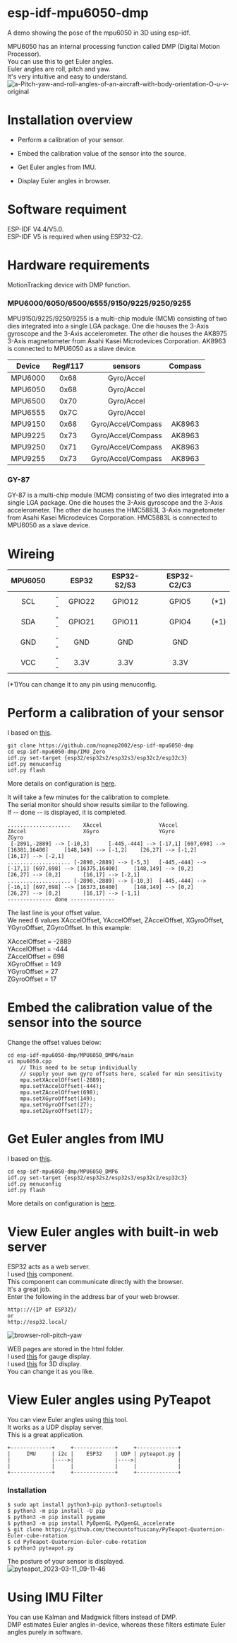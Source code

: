 # esp-idf-mpu6050-dmp
A demo showing the pose of the mpu6050 in 3D using esp-idf.   

MPU6050 has an internal processing function called DMP (Digital Motion Processor).   
You can use this to get Euler angles.   
Euler angles are roll, pitch and yaw.   
It's very intuitive and easy to understand.   
![a-Pitch-yaw-and-roll-angles-of-an-aircraft-with-body-orientation-O-u-v-original](https://user-images.githubusercontent.com/6020549/224452743-d4cf419d-f936-4e46-9ece-a12f21bf2e32.jpg)


# Installation overview

- Perform a calibration of your sensor.   

- Embed the calibration value of the sensor into the source.

- Get Euler angles from IMU.

- Display Euler angles in browser.

# Software requiment
ESP-IDF V4.4/V5.0.   
ESP-IDF V5 is required when using ESP32-C2.   

# Hardware requirements
MotionTracking device with DMP function.   

### MPU6000/6050/6500/6555/9150/9225/9250/9255   
MPU9150/9225/9250/9255 is a multi-chip module (MCM) consisting of two dies integrated into a single LGA package. 
One die houses the 3-Axis gyroscope and the 3-Axis accelerometer. 
The other die houses the AK8975 3-Axis magnetometer from Asahi Kasei Microdevices Corporation.
AK8963 is connected to MPU6050 as a slave device.   


|Device|Reg#117|sensors|Compass|
|:-:|:-:|:-:|:-:|
|MPU6000|0x68|Gyro/Accel||
|MPU6050|0x68|Gyro/Accel||
|MPU6500|0x70|Gyro/Accel||
|MPU6555|0x7C|Gyro/Accel||
|MPU9150|0x68|Gyro/Accel/Compass|AK8963|
|MPU9225|0x73|Gyro/Accel/Compass|AK8963|
|MPU9250|0x71|Gyro/Accel/Compass|AK8963|
|MPU9255|0x73|Gyro/Accel/Compass|AK8963|


### GY-87   
GY-87 is a multi-chip module (MCM) consisting of two dies integrated into a single LGA package. 
One die houses the 3-Axis gyroscope and the 3-Axis accelerometer. 
The other die houses the HMC5883L 3-Axis magnetometer from Asahi Kasei Microdevices Corporation.
HMC5883L is connected to MPU6050 as a slave device.   


# Wireing
|MPU6050||ESP32|ESP32-S2/S3|ESP32-C2/C3||
|:-:|:-:|:-:|:-:|:-:|:-:|
|SCL|--|GPIO22|GPIO12|GPIO5|(*1)|
|SDA|--|GPIO21|GPIO11|GPIO4|(*1)|
|GND|--|GND|GND|GND||
|VCC|--|3.3V|3.3V|3.3V||

(*1)You can change it to any pin using menuconfig.   

# Perform a calibration of your sensor
I based on [this](https://github.com/jrowberg/i2cdevlib/tree/master/Arduino/MPU6050/examples/IMU_Zero).
```
git clone https://github.com/nopnop2002/esp-idf-mpu6050-dmp
cd esp-idf-mpu6050-dmp/IMU_Zero
idf.py set-target {esp32/esp32s2/esp32s3/esp32c2/esp32c3}
idf.py menuconfig
idf.py flash
```

More details on configuration is [here](https://github.com/nopnop2002/esp-idf-mpu6050-dmp/tree/main/IMU_Zero).   

It will take a few minutes for the calibration to complete.   
The serial monitor should show results similar to the following.   
If -- done -- is displayed, it is completed.   

```
....................    XAccel                  YAccel                          ZAccel                  XGyro                   YGyro                   ZGyro
 [-2891,-2889] --> [-10,3]      [-445,-444] --> [-17,1] [697,698] --> [16381,16400]     [148,149] --> [-1,2]    [26,27] --> [-1,2]      [16,17] --> [-2,1]
.................... [-2890,-2889] --> [-5,3]   [-445,-444] --> [-17,1] [697,698] --> [16375,16400]     [148,149] --> [0,2]     [26,27] --> [0,2]       [16,17] --> [-2,1]
.................... [-2890,-2889] --> [-10,3]  [-445,-444] --> [-16,1] [697,698] --> [16373,16400]     [148,149] --> [0,2]     [26,27] --> [0,2]       [16,17] --> [-1,1]
-------------- done --------------
```

The last line is your offset value.   
We need 6 values XAccelOffset, YAccelOffset, ZAccelOffset, XGyroOffset, YGyroOffset, ZGyroOffset. In this example:   

XAccelOffset = -2889   
YAccelOffset = -444   
ZAccelOffset = 698   
XGyroOffset = 149   
YGyroOffset = 27   
ZGyroOffset = 17   



# Embed the calibration value of the sensor into the source   
Change the offset values below:
```
cd esp-idf-mpu6050-dmp/MPU6050_DMP6/main
vi mpu6050.cpp
    // This need to be setup individually
    // supply your own gyro offsets here, scaled for min sensitivity
    mpu.setXAccelOffset(-2889);
    mpu.setYAccelOffset(-444);
    mpu.setZAccelOffset(698);
    mpu.setXGyroOffset(149);
    mpu.setYGyroOffset(27);
    mpu.setZGyroOffset(17);
```


# Get Euler angles from IMU
I based on [this](https://github.com/jrowberg/i2cdevlib/tree/master/Arduino/MPU6050/examples/MPU6050_DMP6).
```
cd esp-idf-mpu6050-dmp/MPU6050_DMP6
idf.py set-target {esp32/esp32s2/esp32s3/esp32c2/esp32c3}
idf.py menuconfig
idf.py flash
```

More details on configuration is [here](https://github.com/nopnop2002/esp-idf-mpu6050-dmp/tree/main/MPU6050_DMP6).

# View Euler angles with built-in web server   
ESP32 acts as a web server.   
I used [this](https://github.com/Molorius/esp32-websocket) component.   
This component can communicate directly with the browser.   
It's a great job.   
Enter the following in the address bar of your web browser.   
```
http:://{IP of ESP32}/
or
http://esp32.local/
```

![browser-roll-pitch-yaw](https://user-images.githubusercontent.com/6020549/226144309-9e9f2d0f-83de-4d9d-b2ca-6d5363c3089a.JPG)

WEB pages are stored in the html folder.   
I used [this](https://canvas-gauges.com/) for gauge display.   
I used [this](https://threejs.org/) for 3D display.   
You can change it as you like.   



# View Euler angles using PyTeapot   
You can view Euler angles using [this](https://github.com/thecountoftuscany/PyTeapot-Quaternion-Euler-cube-rotation) tool.   
It works as a UDP display server.   
This is a great application.   

```
+-------------+     +-------------+     +-------------+
|     IMU     | i2c |    ESP32    | UDP | pyteapot.py |
|             |---->|             |---->|             |
|             |     |             |     |             |
+-------------+     +-------------+     +-------------+
```

### Installation
```
$ sudo apt install python3-pip python3-setuptools
$ python3 -m pip install -U pip
$ python3 -m pip install pygame
$ python3 -m pip install PyOpenGL PyOpenGL_accelerate
$ git clone https://github.com/thecountoftuscany/PyTeapot-Quaternion-Euler-cube-rotation
$ cd PyTeapot-Quaternion-Euler-cube-rotation
$ python3 pyteapot.py
```

The posture of your sensor is displayed.   
![pyteapot_2023-03-11_09-11-46](https://user-images.githubusercontent.com/6020549/224452173-2350704d-1fc4-4a12-8324-434c11f62c52.png)


# Using IMU Filter
You can use Kalman and Madgwick filters instead of DMP.   
DMP estimates Euler angles in-device, whereas these filters estimate Euler angles purely in software.   

